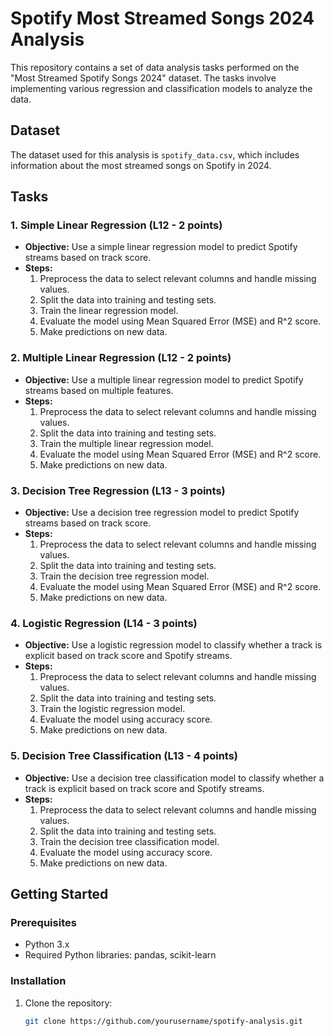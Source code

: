 # Spotify Most Streamed Songs 2024 Analysis

This repository contains a set of data analysis tasks performed on the "Most Streamed Spotify Songs 2024" dataset. The tasks involve implementing various regression and classification models to analyze the data.

## Dataset

The dataset used for this analysis is `spotify_data.csv`, which includes information about the most streamed songs on Spotify in 2024.

## Tasks

### 1. Simple Linear Regression (L12 - 2 points)
- **Objective:** Use a simple linear regression model to predict Spotify streams based on track score.
- **Steps:**
  1. Preprocess the data to select relevant columns and handle missing values.
  2. Split the data into training and testing sets.
  3. Train the linear regression model.
  4. Evaluate the model using Mean Squared Error (MSE) and R^2 score.
  5. Make predictions on new data.
  
### 2. Multiple Linear Regression (L12 - 2 points)
- **Objective:** Use a multiple linear regression model to predict Spotify streams based on multiple features.
- **Steps:**
  1. Preprocess the data to select relevant columns and handle missing values.
  2. Split the data into training and testing sets.
  3. Train the multiple linear regression model.
  4. Evaluate the model using Mean Squared Error (MSE) and R^2 score.
  5. Make predictions on new data.
  
### 3. Decision Tree Regression (L13 - 3 points)
- **Objective:** Use a decision tree regression model to predict Spotify streams based on track score.
- **Steps:**
  1. Preprocess the data to select relevant columns and handle missing values.
  2. Split the data into training and testing sets.
  3. Train the decision tree regression model.
  4. Evaluate the model using Mean Squared Error (MSE) and R^2 score.
  5. Make predictions on new data.
  
### 4. Logistic Regression (L14 - 3 points)
- **Objective:** Use a logistic regression model to classify whether a track is explicit based on track score and Spotify streams.
- **Steps:**
  1. Preprocess the data to select relevant columns and handle missing values.
  2. Split the data into training and testing sets.
  3. Train the logistic regression model.
  4. Evaluate the model using accuracy score.
  5. Make predictions on new data.
  
### 5. Decision Tree Classification (L13 - 4 points)
- **Objective:** Use a decision tree classification model to classify whether a track is explicit based on track score and Spotify streams.
- **Steps:**
  1. Preprocess the data to select relevant columns and handle missing values.
  2. Split the data into training and testing sets.
  3. Train the decision tree classification model.
  4. Evaluate the model using accuracy score.
  5. Make predictions on new data.

## Getting Started

### Prerequisites

- Python 3.x
- Required Python libraries: pandas, scikit-learn

### Installation

1. Clone the repository:
   ```bash
   git clone https://github.com/yourusername/spotify-analysis.git

